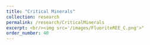 ```yaml
---
title: "Critical Minerals"
collection: research
permalink: /research/CriticalMinerals
excerpt: <br/><img src='/images/FluoriteREE_C.png'>"
order_number: 40
---
```

